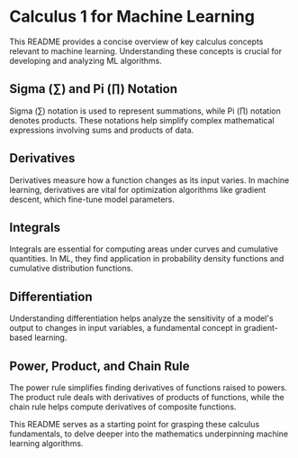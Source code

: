 # Calculus 1 for Machine Learning

This README provides a concise overview of key calculus concepts relevant to machine learning. Understanding these concepts is crucial for developing and analyzing ML algorithms.

## Sigma (∑) and Pi (∏) Notation
Sigma (∑) notation is used to represent summations, while Pi (∏) notation denotes products. These notations help simplify complex mathematical expressions involving sums and products of data.

## Derivatives
Derivatives measure how a function changes as its input varies. In machine learning, derivatives are vital for optimization algorithms like gradient descent, which fine-tune model parameters.

## Integrals
Integrals are essential for computing areas under curves and cumulative quantities. In ML, they find application in probability density functions and cumulative distribution functions.

## Differentiation
Understanding differentiation helps analyze the sensitivity of a model's output to changes in input variables, a fundamental concept in gradient-based learning.

## Power, Product, and Chain Rule
The power rule simplifies finding derivatives of functions raised to powers. The product rule deals with derivatives of products of functions, while the chain rule helps compute derivatives of composite functions.

This README serves as a starting point for grasping these calculus fundamentals,  to delve deeper into the mathematics underpinning machine learning algorithms.